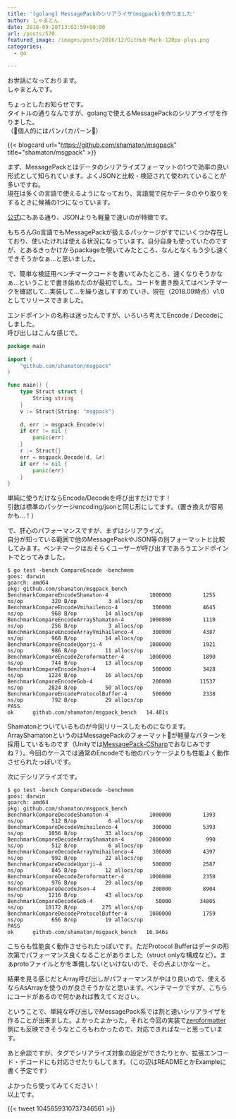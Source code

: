 ```yaml
---
title: '[golang] MessagePackのシリアライザ(msgpack)を作りました'
author: しゃまとん
date: 2018-09-28T13:02:59+00:00
url: /posts/570
featured_image: /images/posts/2016/12/GitHub-Mark-120px-plus.png
categories:
  - go

---
```

お世話になっております。  
しゃまとんです。

ちょっとしたお知らせです。  
タイトルの通りなんですが、golangで使えるMessagePackのシリアライザを作りました。  
（🎉個人的にはパンパカパーン🎉）

{{< blogcard url="https://github.com/shamaton/msgpack" title="shamaton/msgpack" >}}

まず、MessagePackとはデータのシリアライズフォーマットの1つで効率の良い形式として知られています。よくJSONと比較・検証されて使われていることが多いですね。  
現在は多くの言語で使えるようになっており、言語間で何かデータのやり取りをするときに候補の1つになっています。

[公式][1]にもある通り、JSONよりも軽量で速いのが特徴です。

もちろんGo言語でもMessagePackが扱えるパッケージがすでにいくつか存在しており、使いたければ使える状況になっています。自分自身も使っていたのですが、とあるきっかけからpackageを覗いてみたところ、なんとなくもう少し速くできそうかなぁ&#8230;と思いました。

で、簡単な検証用ベンチマークコードを書いてみたところ、速くなりそうかなぁ&#8230;ということで書き始めたのが最初でした。コードを書き換えてはベンチマークを確認して&#8230;実装して&#8230;を繰り返しすすめていき、現在（2018.09時点）v1.0としてリリースできました。

エンドポイントの名称は迷ったんですが、いろいろ考えてEncode / Decodeにしました。  
呼び出しはこんな感じで。

```go
package main
     
import (
    "github.com/shamaton/msgpack"
)

func main() {
    type Struct struct {
        String string
    }
    v := Struct{String: "msgpack"}
    
    d, err := msgpack.Encode(v)
    if err != nil {
        panic(err)
    }
    r := Struct{}
    err = msgpack.Decode(d, &r)
    if err != nil {
        panic(err)
    }
}
```


単純に使うだけならEncode/Decodeを呼び出すだけです！  
引数は標準のパッケージencoding/jsonと同じ形にしてます。（置き換えが容易かも...！）

で、肝心のパフォーマンスですが、まずはシリアライズ。  
自分が知っている範囲で他のMessagePackやJSON等の別フォーマットと比較してみます。ベンチマークはおそらくユーザーが呼び出すであろうエンドポイントでとってみました。

```shell script
$ go test -bench CompareEncode -benchmem
goos: darwin
goarch: amd64
pkg: github.com/shamaton/msgpack_bench
BenchmarkCompareEncodeShamaton-4             1000000          1255 ns/op         320 B/op          3 allocs/op
BenchmarkCompareEncodeVmihailenco-4           300000          4645 ns/op         968 B/op         14 allocs/op
BenchmarkCompareEncodeArrayShamaton-4        1000000          1110 ns/op         256 B/op          3 allocs/op
BenchmarkCompareEncodeArrayVmihailenco-4      300000          4387 ns/op         968 B/op         14 allocs/op
BenchmarkCompareEncodeUgorji-4               1000000          1921 ns/op         986 B/op         11 allocs/op
BenchmarkCompareEncodeZeroformatter-4        1000000          1890 ns/op         744 B/op         13 allocs/op
BenchmarkCompareEncodeJson-4                  500000          3428 ns/op        1224 B/op         16 allocs/op
BenchmarkCompareEncodeGob-4                   200000         11537 ns/op        2824 B/op         50 allocs/op
BenchmarkCompareEncodeProtocolBuffer-4        500000          2338 ns/op         792 B/op         29 allocs/op
PASS
ok      github.com/shamaton/msgpack_bench   14.481s
```

Shamatonとついているものが今回リリースしたものになります。ArrayShamatonというのはMessagePackのフォーマットが軽量なパターンを採用しているものです（Unityでは[MessagePack-CSharp][2]でおなじみですね？）。今回のケースでは通常のEncodeでも他のパッケージよりも性能よく動作させられたっぽいです。

次にデシリアライズです。

```shell script
$ go test -bench CompareDecode -benchmem
goos: darwin
goarch: amd64
pkg: github.com/shamaton/msgpack_bench
BenchmarkCompareDecodeShamaton-4             1000000          1393 ns/op         512 B/op          6 allocs/op
BenchmarkCompareDecodeVmihailenco-4           300000          5393 ns/op        1056 B/op         33 allocs/op
BenchmarkCompareDecodeArrayShamaton-4        2000000           990 ns/op         512 B/op          6 allocs/op
BenchmarkCompareDecodeArrayVmihailenco-4      300000          4397 ns/op         992 B/op         22 allocs/op
BenchmarkCompareDecodeUgorji-4                500000          2587 ns/op         845 B/op         12 allocs/op
BenchmarkCompareDecodeZeroformatter-4        1000000          2350 ns/op         976 B/op         29 allocs/op
BenchmarkCompareDecodeJson-4                  200000          8904 ns/op        1216 B/op         43 allocs/op
BenchmarkCompareDecodeGob-4                    50000         34805 ns/op       10172 B/op        275 allocs/op
BenchmarkCompareDecodeProtocolBuffer-4       1000000          1759 ns/op         656 B/op         19 allocs/op
PASS
ok      github.com/shamaton/msgpack_bench   16.946s
```

こちらも性能良く動作させられたっぽいです。ただProtocol Bufferはデータの形次第でパフォーマンス良くなることがありました（struct onlyな構成など）。まぁprotoファイルとかを準備しないといけないので、その点よいかなーと。

結果を見る感じだとArray呼び出しがパフォーマンスがやはり良いので、使えるならAsArrayを使うのが良さそうかなと思います。ベンチマークですが、こちらにコードがあるので何かあれば教えてください。



ということで、単純な呼び出しでMessagePack系では割と速いシリアライザを作ることが出来ました。よかったよかった。それと今回の実装で[zeroformatter][3]側にも反映できそうなところもわかったので、対応できればなーと思っています。

あと余談ですが、タグでシリアライズ対象の設定ができたりとか、拡張エンコード・デコードにも対応させたりもしてます。（この辺はREADMEとかExampleに書く予定です）

よかったら使ってみてください！  
以上です。

{{< tweet 1045659310737346561 >}}  

 [1]: https://msgpack.org/ja.html
 [2]: https://github.com/neuecc/MessagePack-CSharp
 [3]: https://github.com/shamaton/zeroformatter